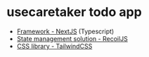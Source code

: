 # usecaretaker todo app

- [Framework - NextJS](https://nextjs.org/) (Typescript)
- [State management solution - RecoilJS](https://recoiljs.org/)
- [CSS library - TailwindCSS](https://tailwindcss.com/)
